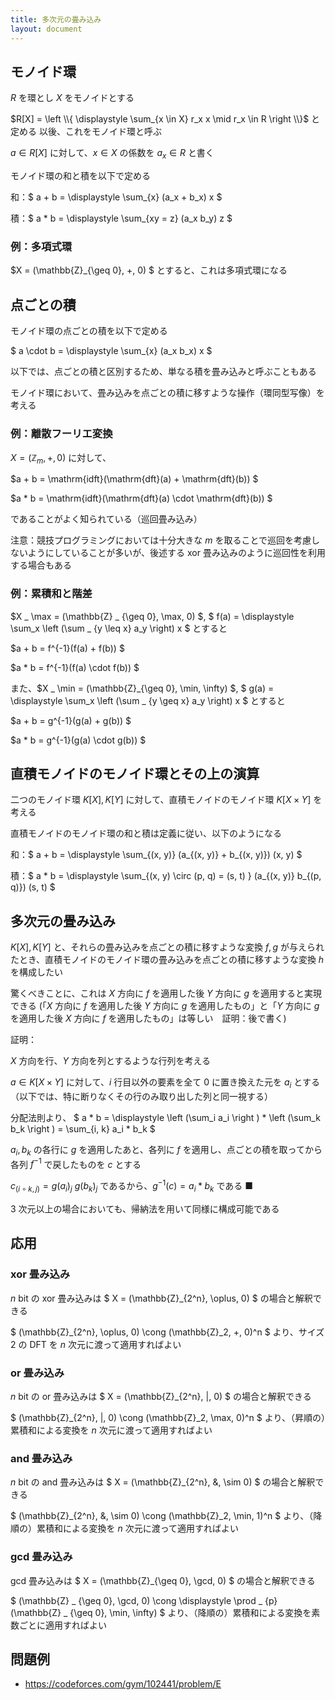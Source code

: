 ```yaml
---
title: 多次元の畳み込み
layout: document
---
```


## モノイド環
$R$ を環とし $X$ をモノイドとする

$R[X] = \left \\{ \displaystyle \sum_{x \in X} r_x x \mid r_x \in R \right \\}$ と定める
以後、これをモノイド環と呼ぶ

$a \in R[X]$ に対して、$x \in X$ の係数を $a_x \in R$ と書く

モノイド環の和と積を以下で定める

和：$ a + b = \displaystyle \sum_{x} (a_x + b_x) x $

積：$ a * b = \displaystyle \sum_{xy = z} (a_x b_y) z $

### 例：多項式環
$X = (\mathbb{Z}_{\geq 0}, +, 0) $ とすると、これは多項式環になる

## 点ごとの積
モノイド環の点ごとの積を以下で定める

$ a \cdot b = \displaystyle \sum_{x} (a_x b_x) x $

以下では、点ごとの積と区別するため、単なる積を畳み込みと呼ぶこともある

モノイド環において、畳み込みを点ごとの積に移すような操作（環同型写像）を考える

### 例：離散フーリエ変換
$X = (\mathbb{Z}_m, +, 0)$ に対して、

$a + b = \mathrm{idft}(\mathrm{dft}(a) + \mathrm{dft}(b)) $

$a * b = \mathrm{idft}(\mathrm{dft}(a) \cdot \mathrm{dft}(b)) $

であることがよく知られている（巡回畳み込み）

注意：競技プログラミングにおいては十分大きな $m$ を取ることで巡回を考慮しないようにしていることが多いが、後述する xor 畳み込みのように巡回性を利用する場合もある

### 例：累積和と階差
$X _ \max = (\mathbb{Z} _ {\geq 0}, \max, 0) $, $ f(a) = \displaystyle \sum_x \left (\sum _ {y \leq x} a_y \right) x $ とすると

$a + b = f^{-1}(f(a) + f(b)) $

$a * b = f^{-1}(f(a) \cdot f(b)) $

また、$X _ \min = (\mathbb{Z}_{\geq 0}, \min, \infty) $, $ g(a) = \displaystyle \sum_x \left (\sum _ {y \geq x} a_y \right) x $ とすると

$a + b = g^{-1}(g(a) + g(b)) $

$a * b = g^{-1}(g(a) \cdot g(b)) $

## 直積モノイドのモノイド環とその上の演算
二つのモノイド環 $K[X], K[Y]$ に対して、直積モノイドのモノイド環 $K[X \times Y]$ を考える

直積モノイドのモノイド環の和と積は定義に従い、以下のようになる

和：$ a + b = \displaystyle \sum_{(x, y)} (a_{(x, y)} + b_{(x, y)}) (x, y) $

積：$ a * b = \displaystyle \sum_{(x, y) \circ (p, q) = (s, t) } (a_{(x, y)} b_{(p, q)}) (s, t) $

## 多次元の畳み込み
$K[X], K[Y]$ と、それらの畳み込みを点ごとの積に移すような変換 $f, g$ が与えられたとき、直積モノイドのモノイド環の畳み込みを点ごとの積に移すような変換 $h$ を構成したい

驚くべきことに、これは $X$ 方向に $f$ を適用した後 $Y$ 方向に $g$ を適用すると実現できる
(「$X$ 方向に $f$ を適用した後 $Y$ 方向に $g$ を適用したもの」と「$Y$ 方向に $g$ を適用した後 $X$ 方向に $f$ を適用したもの」は等しい　証明：後で書く)

証明：

$X$ 方向を行、$Y$ 方向を列とするような行列を考える

$a \in K[X \times Y]$ に対して、$i$ 行目以外の要素を全て $0$ に置き換えた元を $a_i$ とする（以下では、特に断りなくその行のみ取り出した列と同一視する）

分配法則より、
$ a * b = \displaystyle \left (\sum_i a_i \right ) *  \left (\sum_k b_k \right ) = \sum_{i, k} a_i * b_k $

$a_i, b_k$ の各行に $g$ を適用したあと、各列に $f$ を適用し、点ごとの積を取ってから各列 $f^{-1}$ で戻したものを $c$ とする

$c_{(i \circ k, j)} = g(a_i)_j \ g(b_k)_j$ であるから、$g^{-1}(c) = a_i * b_k$ である ■

$3$ 次元以上の場合においても、帰納法を用いて同様に構成可能である

## 応用
### xor 畳み込み
$n$ bit の xor 畳み込みは $ X = (\mathbb{Z}_{2^n}, \oplus, 0) $ の場合と解釈できる

$ (\mathbb{Z}_{2^n}, \oplus, 0) \cong (\mathbb{Z}_2, +, 0)^n $ より、サイズ $2$ の DFT を $n$ 次元に渡って適用すればよい

### or 畳み込み
$n$ bit の or 畳み込みは $ X = (\mathbb{Z}_{2^n}, \|, 0) $ の場合と解釈できる

$ (\mathbb{Z}_{2^n}, \|, 0) \cong (\mathbb{Z}_2, \max, 0)^n $ より、（昇順の）累積和による変換を $n$ 次元に渡って適用すればよい

### and 畳み込み
$n$ bit の and 畳み込みは $ X = (\mathbb{Z}_{2^n}, \&, \sim 0) $ の場合と解釈できる

$ (\mathbb{Z}_{2^n}, \&, \sim 0) \cong (\mathbb{Z}_2, \min, 1)^n $ より、（降順の）累積和による変換を $n$ 次元に渡って適用すればよい

### gcd 畳み込み
gcd 畳み込みは $ X = (\mathbb{Z}_{\geq 0}, \gcd, 0) $ の場合と解釈できる

$ (\mathbb{Z} _ {\geq 0}, \gcd, 0) \cong \displaystyle \prod _ {p} (\mathbb{Z} _ {\geq 0}, \min, \infty) $ より、（降順の）累積和による変換を素数ごとに適用すればよい

## 問題例
- https://codeforces.com/gym/102441/problem/E
